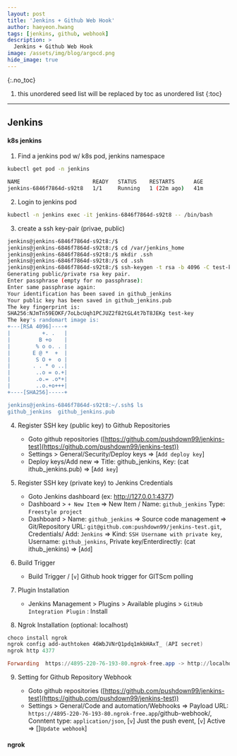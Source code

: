 ```yaml
---
layout: post
title: 'Jenkins + Github Web Hook' 
author: haeyeon.hwang
tags: [jenkins, github, webhook]
description: >
  Jenkins + Github Web Hook 
image: /assets/img/blog/argocd.png
hide_image: true
---
```



{:.no_toc}
1. this unordered seed list will be replaced by toc as unordered list
{:toc}

---

## Jenkins

#### k8s jenkins


1. Find a jenkins pod w/ k8s pod, jenkins namespace

~~~bash
kubectl get pod -n jenkins

NAME                       READY   STATUS    RESTARTS      AGE
jenkins-6846f7864d-s92t8   1/1     Running   1 (22m ago)   41m
~~~

2. Login to jenkins pod

~~~bash
kubectl -n jenkins exec -it jenkins-6846f7864d-s92t8 -- /bin/bash
~~~

3. create a ssh key-pair (privae, public)

~~~bash
jenkins@jenkins-6846f7864d-s92t8:/$
jenkins@jenkins-6846f7864d-s92t8:/$ cd /var/jenkins_home
jenkins@jenkins-6846f7864d-s92t8:/$ mkdir .ssh
jenkins@jenkins-6846f7864d-s92t8:/$ cd .ssh
jenkins@jenkins-6846f7864d-s92t8:/$ ssh-keygen -t rsa -b 4096 -C test-key -f github_jenkins
Generating public/private rsa key pair.
Enter passphrase (empty for no passphrase):
Enter same passphrase again:
Your identification has been saved in github_jenkins
Your public key has been saved in github_jenkins.pub
The key fingerprint is:
SHA256:NJmTn59EOKF/7oLbcUqh1PCJUZ2f82tGL4t7bT8JEKg test-key
The key's randomart image is:
+---[RSA 4096]----+
|          +. .   |
|         B +o    |
|        % o o. . |
|       E @ *  +  |
|        S O +  o |
|       . . * o ..|
|        ..o = o.+|
|        .o.= .o*+|
|        ..o.+o+++|
+----[SHA256]-----+

jenkins@jenkins-6846f7864d-s92t8:~/.ssh$ ls
github_jenkins  github_jenkins.pub
~~~

4. Register SSH key (public key) to Github Repositories

    - Goto github repositories ([https://github.com/pushdown99/jenkins-test](https://github.com/pushdown99/jenkins-test))
    - Settings > General/Security/Deploy keys => [`Add deploy key`]
    - Deploy keys/Add new => Title: github_jenkins, Key: (cat ithub_jenkins.pub) => [`Add key`]

5. Register SSH key (private key) to Jenkins Credentials

    - Goto Jenkins dashboard (ex: http://127.0.0.1:4377)
    - Dashboard > `+ New Item` => New Item / Name: `github_jenkins` Type: `Freestyle project`
    - Dashboard > Name: `github_jenkins` => Source code management => Git/Repository URL: `git@github.com:pushdown99/jenkins-test.git`, Credentials/ Add: `Jenkins` => Kind: `SSH Username with private key`, Username: `github_jenkins`, Private key/Enterdirectly: (cat ithub_jenkins) => [`Add`]

6. Build Trigger

    - Build Trigger / [`v`] Github hook trigger for GITScm polling

7. Plugin Installation

    - Jenkins Management > Plugins > Available plugins > `GitHub Integration Plugin` : Install


8. Ngrok Installation (optional: localhost)

~~~powershell
choco install ngrok
ngrok config add-authtoken 46WbJVNrQ1pdq1mkbHAxT_ (API secret)
ngrok http 4377

Forwarding  https://4895-220-76-193-80.ngrok-free.app -> http://localhost:4377            
~~~

9. Setting for Github Repository Webhook

    - Goto github repositories ([https://github.com/pushdown99/jenkins-test](https://github.com/pushdown99/jenkins-test))
    - Settings > General/Code and automation/Webhooks => Payload URL: `https://4895-220-76-193-80.ngrok-free.app`/github-webhook/, Conntent type: `application/json`, [`v`] Just the push event, [`v`] Active => []`Update webhook`]


#### ngrok

~~~console
~~~
